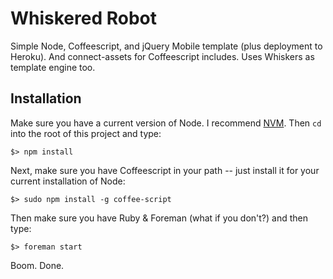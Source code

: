 # Whiskered Robot 

Simple Node, Coffeescript, and jQuery Mobile template (plus deployment to Heroku). And connect-assets for Coffeescript includes. Uses Whiskers as template engine too.

## Installation 

Make sure you have a current version of Node. I recommend [NVM](http://thediscoblog.com/blog/2013/03/12/node-in-3-commands/). Then `cd` into the root of this project and type:

`$> npm install`

Next, make sure you have Coffeescript in your path -- just install it for your current installation of Node:

`$> sudo npm install -g coffee-script`

Then make sure you have Ruby & Foreman (what if you don't?) and then type:

`$> foreman start`

Boom. Done. 